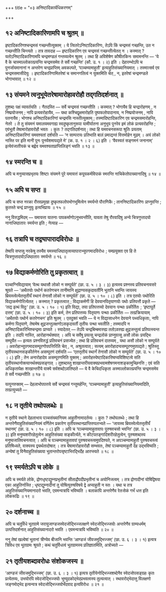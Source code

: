 +++
title = "०३ अनिष्टादिकार्यधिकरणम्"

+++

## १२ अनिष्टादिकारिणामपि च श्रुतम् ॥

इष्टादिकारिणश्चन्द्रमसं गच्छन्तीत्युक्तम् । ये त्वितरेऽनिष्टादिकारिणः, तेऽपि किं चन्द्रमसं गच्छन्ति, उत न गच्छन्तीति चिन्त्यते । तत्र तावदाह — इष्टादिकारिण एव चन्द्रमसं गच्छन्तीत्येतत् न । कस्मात् ? यतोऽनिष्टादिकारिणामपि चन्द्रमण्डलं गन्तव्यत्वेन श्रुतम् । तथा हि अविशेषेण कौषीतकिनः समामनन्ति — ‘ये वै के चास्माल्लोकात्प्रयन्ति चन्द्रमसमेव ते सर्वे गच्छन्ति’ (कौ. उ. १ । २) इति । देहारम्भोऽपि च पुनर्जायमानानां न अन्तरेण चन्द्रप्राप्तिम् अवकल्पते, ‘पञ्चम्यामाहुतौ’ इत्याहुतिसंख्यानियमात् । तस्मात्सर्व एव चन्द्रमसमासीदेयुः । इष्टादिकारिणामितरेषां च समानगतित्वं न युक्तमिति चेत् , न, इतरेषां चन्द्रमण्डले भोगाभावात् ॥ १२ ॥

## १३ संयमने त्वनुभूयेतरेषामारोहावरोहौ तद्गतिदर्शनात् ॥

तुशब्दः पक्षं व्यावर्तयति । नैतदस्ति — सर्वे चन्द्रमसं गच्छन्तीति । कस्मात् ? भोगायैव हि चन्द्रारोहणम् , न निष्प्रयोजनम् ; नापि प्रत्यवरोहायैव, — यथा कश्चिद्वृक्षमारोहति पुष्पफलोपादानाय, न निष्प्रयोजनम् , नापि पतनायैव ; भोगश्च अनिष्टादिकारिणां चन्द्रमसि नास्तीत्युक्तम् ; तस्मादिष्टादिकारिण एव चन्द्रमसमारोहन्ति, नेतरे । ते तु संयमनं यमालयमवगाह्य स्वदुष्कृतानुरूपा यामीर्यातना अनुभूय पुनरेव इमं लोकं प्रत्यवरोहन्ति ; एवंभूतौ तेषामारोहावरोहौ भवतः । कुतः ? तद्गतिदर्शनात् ; तथा हि यमवचनसरूपा श्रुतिः प्रयताम् अनिष्टादिकारिणां यमवश्यतां दर्शयति — ‘न साम्परायः प्रतिभाति बालं प्रमाद्यन्तं वित्तमोहेन मूढम् । अयं लोको नास्ति पर इति मानी पुनः पुनर्वशमापद्यते मे’ (क. उ. १ । २ । ६) इति । ‘वैवस्वतं सङ्गमनं जनानाम्’ इत्येवंजातीयकं च बह्वेव यमवश्यताप्राप्तिलिङ्गं भवति ॥ १३ ॥

## १४ स्मरन्ति च ॥

अपि च मनुव्यासप्रभृतयः शिष्टाः संयमने पुरे यमायत्तं कपूयकर्मविपाकं स्मरन्ति नाचिकेतोपाख्यानादिषु ॥ १४ ॥

## १५ अपि च सप्त ॥

अपि च सप्त नरका रौरवप्रमुखा दुष्कृतफलोपभोगभूमित्वेन स्मर्यन्ते पौराणिकैः ; ताननिष्टादिकारिणः प्राप्नुवन्ति ; कुतस्ते चन्द्रं प्राप्नुयुः इत्यभिप्रायः ॥ १५ ॥

ननु विरुद्धमिदम् — यमायत्ता यातनाः पापकर्माणोऽनुभवन्तीति, यावता तेषु रौरवादिषु अन्ये चित्रगुप्तादयो नानाधिष्ठातारः स्मर्यन्त इति ; नेत्याह —

## १६ तत्रापि च तद्व्यापारादविरोधः ॥

तेष्वपि सप्तसु नरकेषु तस्यैव यमस्याधिष्ठातृत्वव्यापाराभ्युपगमादविरोधः ; यमप्रयुक्ता एव हि ते चित्रगुप्तादयोऽधिष्ठातारः स्मर्यन्ते ॥ १६ ॥

## १७ विद्याकर्मणोरिति तु प्रकृतत्वात् ॥

पञ्चाग्निविद्यायाम् ‘वेत्थ यथासौ लोको न सम्पूर्यते’ (छा. उ. ५ । ३ । ३) इत्यस्य प्रश्नस्य प्रतिवचनावसरे श्रूयते — ‘अथैतयोः पथोर्न कतरेणचन तानीमानि क्षुद्राण्यसकृदावर्तीनि भूतानि भवन्ति जायस्य म्रियस्त्वेत्येतत्तृतीयँ स्थानं तेनासौ लोको न सम्पूर्यते’ (छा. उ. ५ । १० । ८) इति । तत्र एतयोः पथोरिति विद्याकर्मणोरित्येतत् । कस्मात् ? प्रकृतत्वात् ; विद्याकर्मणी हि देवयानपितृयाणयोः पथोः प्रतिपत्तौ प्रकृते — ‘तद्य इत्थं विदुः’ (छा. उ. ५ । १० । १) इति विद्या, तया प्रतिपत्तव्यो देवयानः पन्थाः प्रकीर्तितः ; ‘इष्टापूर्ते दत्तम्’ (छा. उ. ५ । १० । ३) इति कर्म, तेन प्रतिपत्तव्यः पितृयाणः पन्थाः प्रकीर्तितः — तत्प्रक्रियायाम् ‘अथैतयोः पथोर्न कतरेणचन’ इति श्रुतम् । एतदुक्तं भवति — ये न विद्यासाधनेन देवयाने पथ्यधिकृताः, नापि कर्मणा पितृयाणे, तेषामेष क्षुद्रजन्तुलक्षणोऽसकृदावर्ती तृतीयः पन्था भवतीति ; तस्मादपि न अनिष्टादिकारिभिश्चन्द्रमाः प्राप्यते । स्यादेतत् — तेऽपि चन्द्रबिम्बमारुह्य ततोऽवरुह्य क्षुद्रजन्तुत्वं प्रतिपत्स्यन्त इति । तदपि नास्ति, आरोहानर्थक्यात् । अपि च सर्वेषु प्रयत्सु चन्द्रलोकं प्राप्नुवत्सु असौ लोकः प्रयद्भिः सम्पूर्येत — इत्यतः प्रश्नविरुद्धं प्रतिवचनं प्रसज्येत ; तथा हि प्रतिवचनं दातव्यम् , यथा असौ लोको न सम्पूर्यते । अवरोहाभ्युपगमादसम्पूरणोपपत्तिरिति चेत् , न, अश्रुतत्वात् ; सत्यम् अवरोहादप्यसम्पूरणमुपपद्यते ; श्रुतिस्तु तृतीयस्थानसङ्कीर्तनेन असम्पूरणं दर्शयति — ‘एतत्तृतीयं स्थानँ तेनासौ लोको न सम्पूर्यते’ (छा. उ. ५ । १० । ८) इति ; तेन अनारोहादेव असम्पूरणमिति युक्तम् ; अवरोहस्येष्टादिकारिष्वप्यविशिष्टत्वे सति तृतीयस्थानोक्त्यानर्थक्यप्रसङ्गात् । तुशब्दस्तु शाखान्तरीयवाक्यप्रभवामशेषगमनाशङ्कामुच्छिनत्ति ; एवं सति अधिकृतापेक्षः शाखान्तरीये वाक्ये सर्वशब्दोऽवतिष्ठते — ये वै केचिदधिकृता अस्माल्लोकात्प्रयन्ति चन्द्रमसमेव ते सर्वे गच्छन्तीति ॥ १७ ॥

यत्पुनरुक्तम् — देहलाभोपपत्तये सर्वे चन्द्रमसं गन्तुमर्हन्ति, ‘पञ्चम्यामाहुतौ’ इत्याहुतिसंख्यानियमादिति, तत्प्रत्युच्यते —

## १८ न तृतीये तथोपलब्धेः ॥

न तृतीये स्थाने देहलाभाय पञ्चसंख्यानियम आहुतीनामादर्तव्यः । कुतः ? तथोपलब्धेः ; तथा हि अन्तरेणैवाहुतिसंख्यानियमं वर्णितेन प्रकारेण तृतीयस्थानप्राप्तिरुपलभ्यते — ‘जायस्व म्रियस्वेत्येतत्तृतीयँ स्थानम्’ (छा. उ. ५ । १० । ८) इति । अपि च ‘पञ्चम्यामाहुतावापः पुरुषवचसो भवन्ति’ (छा. उ. ५ । ३ । ३) इति मनुष्यशरीरहेतुत्वेन आहुतिसंख्या सङ्कीर्त्यते, न कीटपतङ्गादिशरीरहेतुत्वेन, पुरुषशब्दस्य मनुष्यजातिवचनत्वात् । अपि च पञ्चम्यामाहुतावपां पुरुषवचस्त्वमुपदिश्यते, न अपञ्चम्यामाहुतौ पुरुषवचस्त्वं प्रतिषिध्यते, वाक्यस्य द्व्यर्थतादोषात् । तत्र येषामारोहावरोहौ सम्भवतः, तेषां पञ्चम्यामाहुतौ देह उद्भविष्यति ; अन्येषां तु विनैवाहुतिसंख्यया भूतान्तरोपसृष्टाभिरद्भिर्देह आरप्स्यते ॥ १८ ॥

## १९ स्मर्यतेऽपि च लोके ॥

अपि च स्मर्यते लोके, द्रोणधृष्टद्युम्नप्रभृतीनां सीताद्रौपदीप्रभृतीनां च अयोनिजत्वम् । तत्र द्रोणादीनां योषिद्विषया एका आहुतिर्नास्ति ; धृष्टद्युम्नादीनां तु योषित्पुरुषविषये द्वे अप्याहुती न स्तः । यथा च तत्र आहुतिसंख्यानियमानादरो भवति, एवमन्यत्रापि भविष्यति । बलाकापि अन्तरेणैव रेतःसेकं गर्भं धत्त इति लोकरूढिः ॥ १९ ॥

## २० दर्शनाच्च ॥

अपि च चतुर्विधे भूतग्रामे जरायुजाण्डजस्वेदजोद्भिज्जलक्षणे स्वेदजोद्भिज्जयोः अन्तरेणैव ग्राम्यधर्मम् उत्पत्तिदर्शनात् आहुतिसंख्यानादरो भवति । एवमन्यत्रापि भविष्यति ॥ २० ॥

ननु तेषां खल्वेषां भूतानां त्रीण्येव बीजानि भवन्ति ‘आण्डजं जीवजमुद्भिज्जम्’ (छा. उ. ६ । ३ । १) इत्यत्र त्रिविध एव भूतग्रामः श्रूयते ; कथं चतुर्विधत्वं भूतग्रामस्य प्रतिज्ञातमिति, अत्रोच्यते —

## २१ तृतीयशब्दावरोधः संशोकजस्य ॥

‘आण्डजं जीवजमुद्भिज्जम्’ (छा. उ. ६ । ३ । १) इत्यत्र तृतीयेनोद्भिज्जशब्देनैव स्वेदजोपसङ्ग्रहः कृतः प्रत्येतव्यः, उभयोरपि स्वेदजोद्भिज्जयोः भूम्युदकोद्भेदप्रभवत्वस्य तुल्यत्वात् । स्थावरोद्भेदात्तु विलक्षणो जङ्गमोद्भेद इत्यन्यत्र स्वेदजोद्भिज्जयोर्भेदवाद इत्यविरोधः ॥ २१ ॥
